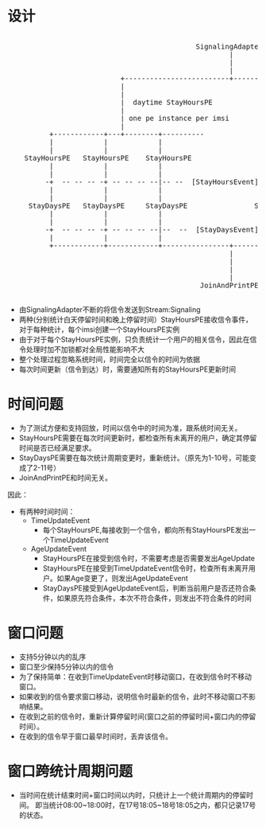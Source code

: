#  设计

<pre>

                                             SignalingAdapter
                                                     |    
                                                     |      Signaling [SignalingEvent]
                                                     |                                
                           +-------------------------+--------------------------+
                           |                                                    |                                                 
                           |                                                    |                                                 
                           |  daytime StayHoursPE                               |night StayHoursPE                                
                           |                                                    |                                                 
                           | one pe instance per imsi                           |     one pe instance per imsi                    
                           |                                                    |                                                 
          +------------+---+--------+----------                  +---------+--------+------+--------                              
          |            |            |                            |         |               |           
          |            |            |                            |         |               |             ->>---------->>>>>-------+
    StayHoursPE   StayHoursPE    StayHoursPE                StayHoursPE StayHoursPE     StayHoursPE                               |
          |            |            |                            |         |               |             -<<--TimeUpdateEvent-----+
          |            |            |                            |         |               |                                      |
         -+  -- -- -- -+ -- -- -- --|-- --  [StayHoursEvent]  -- | --  -- -+ -- -- -- -- --|-- --                                 |
          |            |            |                            |         |               |                                      |
          |            |            |                            |         |               |                                      |
     StayDaysPE   StayDaysPE     StayDaysPE                StayDaysPE  StayDaysPE      StayDaysPE                                 |
          |            |            |                            |         |               |             -<<--AgeUpdateEvent------+
          |            |            |                            |         |               |
         -+  -- -- -- -+ -- -- -- --|--  --  [StayDaysEvent]  -- | --  -- -+ -- -- -- -- --|-- --                                 |
          |            |            |                            |         |               |
          +------------+------------+----------------+-----------+---------+---------------+-
                                                     |
                                                     |
                                                     |
                                                     |
                                              JoinAndPrintPE

</pre>

* 由SignalingAdapter不断的将信令发送到Stream:Signaling
* 两种(分别统计白天停留时间和晚上停留时间）StayHoursPE接收信令事件，对于每种统计，每个imsi创建一个StayHoursPE实例
* 由于对于每个StayHoursPE实例，只负责统计一个用户的相关信令，因此在信令处理时加不加锁都对全局性能影响不大
* 整个处理过程忽略系统时间，时间完全以信令的时间为依据
* 每次时间更新（信令到达）时，需要通知所有的StayHoursPE更新时间

# 时间问题

* 为了测试方便和支持回放，时间以信令中的时间为准，跟系统时间无关。
* StayHoursPE需要在每次时间更新时，都检查所有未离开的用户，确定其停留时间是否已经满足要求。
* StayDaysPE需要在每次统计周期变更时，重新统计。（原先为1-10号，可能变成了2-11号）
* JoinAndPrintPE和时间无关。

因此：
* 有两种时间时间：
    * TimeUpdateEvent
        * 每个StayHoursPE,每接收到一个信令，都向所有StayHoursPE发出一个TimeUpdateEvent
    * AgeUpdateEvent
        * StayHoursPE在接受到信令时，不需要考虑是否需要发出AgeUpdate   
        * StayHoursPE在接受到TimeUpdateEvent信令时，检查所有未离开用户。如果Age变更了，则发出AgeUpdateEvent
        * StayDaysPE接受到AgeUpdateEvent后，判断当前用户是否还符合条件，如果原先符合条件，本次不符合条件，则发出不符合条件的时间

# 窗口问题

* 支持5分钟以内的乱序
* 窗口至少保持5分钟以内的信令
* 为了保持简单：在收到TimeUpdateEvent时移动窗口，在收到信令时不移动窗口。
 * 如果收到的信令要求窗口移动，说明信令时最新的信令，此时不移动窗口不影响结果。
* 在收到之前的信令时，重新计算停留时间(窗口之前的停留时间+窗口内的停留时间）。
* 在收到的信令早于窗口最早时间时，丢弃该信令。

# 窗口跨统计周期问题

* 当时间在统计结束时间+窗口时间以内时，只统计上一个统计周期内的停留时间。 即当统计08:00~18:00时，在17号18:05~18号18:05之内，都只记录17号的状态。

